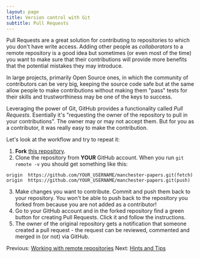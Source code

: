 ```yaml
---
layout: page
title: Version control with Git  
subtitle: Pull Requests
---
```


Pull Requests are a great solution for contributing to repositories to which
you don't have write access. Adding other people as *collaborators* to a remote
repository is a good idea but sometimes (or even most of the time) you want to
make sure that their contributions will provide more benefits that the
potential mistakes they may introduce.

In large projects, primarily Open Source ones, in which the community of
contributors can be very big, keeping the source code safe but at the same
allow people to make contributions without making them "pass" tests for their
skills and trustworthiness may be one of the keys to success. 

Leveraging the power of Git, GitHub provides a functionality called *Pull
Requests*. Esentially it's "requesting the owner of the repository to pull in
your contributions". The owner may or may not accept them. But for you as
a contributor, it was really easy to make the contribution.

Let's look at the workflow and try to repeat it:

1. **Fork** [this
repository](https://github.com/gcapes/manchester-papers.git).  
2. Clone the repository from **YOUR** GitHub account. When you run `git remote -v`
you should get something like this:
	
```{.output}
origin	https://github.com/YOUR_USERNAME/manchester-papers.git(fetch)
origin 	https://github.com/YOUR_USERNAME/manchester-papers.git(push)
```

3. Make changes you want to contribute. Commit and push them back to your
repository. You won't be able to push back to the repository you forked from
because you are not added as a contributor!
4. Go to your GitHub account and in the forked repository find a green button
for creating Pull Requests. Click it and follow the instructions.
5. The owner of the original repository gets a notification that someone 
created a pull request - the request can be reviewed, commented and merged in 
(or not) via GitHub.

Previous: [Working with remote repositories](06-remote.html) Next: [Hints and
Tips](08-hints-and-tips.html)
